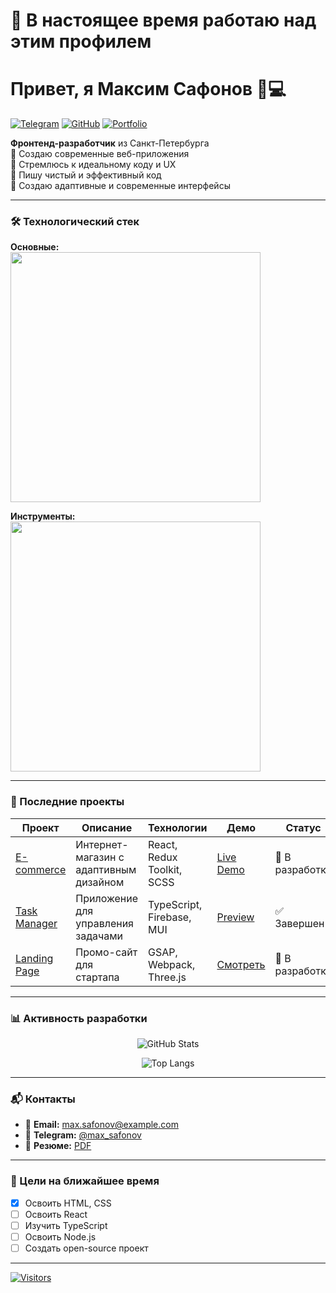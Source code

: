 # 🌱 В настоящее время работаю над этим профилем

# Привет, я Максим Сафонов 👨💻  
[![Telegram](https://img.shields.io/badge/-Telegram-0088CC?style=flat&logo=telegram)](https://t.me/ваш_телеграм)
[![GitHub](https://img.shields.io/badge/-GitHub-181717?style=flat&logo=github)](https://github.com/ваш_гитхаб)
[![Portfolio](https://img.shields.io/badge/-Портфолио-2ecc71?style=flat)](https://ваш-сайт.ru)

**Фронтенд-разработчик** из Санкт-Петербурга   
🚀 Создаю современные веб-приложения  
🎯 Стремлюсь к идеальному коду и UX   
🚀 Пишу чистый и эффективный код   
🎨 Создаю адаптивные и современные интерфейсы  

---

### 🛠️ Технологический стек
**Основные:**  
<img src="https://skillicons.dev/icons?i=html,css,js,ts,react,redux" width="400">

**Инструменты:**  
<img src="https://skillicons.dev/icons?i=vite,webpack,gulp,git,figma,sass,nodejs,mongodb" width="400">

---

### 📁 Последние проекты
| Проект | Описание | Технологии | Демо | Статус |
|--------|----------|------------|------|--------|
| [E-commerce](https://github.com/...) | Интернет-магазин с адаптивным дизайном | React, Redux Toolkit, SCSS | [Live Demo](https://...) | 🚧 В разработке |
| [Task Manager](https://github.com/...) | Приложение для управления задачами | TypeScript, Firebase, MUI | [Preview](https://...) | ✅ Завершен |
| [Landing Page](https://github.com/...) | Промо-сайт для стартапа | GSAP, Webpack, Three.js | [Смотреть](https://...) | 🚧 В разработке |

---

### 📊 Активность разработки
<div align="center">  
  
![GitHub Stats](https://github-readme-stats.vercel.app/api?username=safonovmaks1&show_icons=true&theme=radical&hide=contribs&count_private=true)
  
![Top Langs](https://github-readme-stats.vercel.app/api/top-langs/?username=safonovmaks1&layout=compact&theme=radical&exclude_repo=repo1,repo2)

</div>

---

### 📬 Контакты
- 💌 **Email:** [max.safonov@example.com](mailto:max.safonov@example.com)
- 📱 **Telegram:** [@max_safonov](https://t.me/max_safonov)
- 💼 **Резюме:** [PDF](https://drive.google.com/...)

---

### 🎯 Цели на ближайшее время
- [x] Освоить HTML, CSS
- [ ] Освоить React
- [ ] Изучить TypeScript
- [ ] Освоить Node.js
- [ ] Создать open-source проект

---

[![Visitors](https://komarev.com/ghpvc/?username=safonovmaks1&color=2ecc71)](https://github.com/safonovmaks1)
